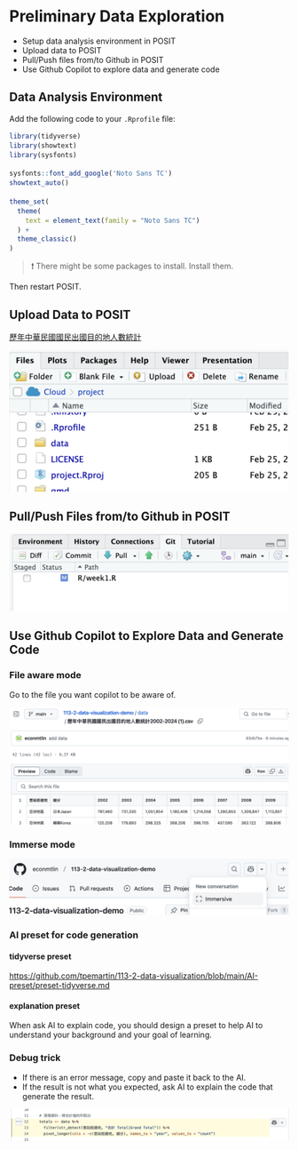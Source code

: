 # Preliminary Data Exploration

  - Setup data analysis environment in POSIT
  - Upload data to POSIT  
  - Pull/Push files from/to Github in POSIT  
  - Use Github Copilot to explore data and generate code  

## Data Analysis Environment

Add the following code to your `.Rprofile` file:

```r
library(tidyverse)
library(showtext)
library(sysfonts)

sysfonts::font_add_google('Noto Sans TC')
showtext_auto()

theme_set(
  theme(
    text = element_text(family = "Noto Sans TC")
  ) + 
  theme_classic()
)
```

> :exclamation: There might be some packages to install. Install them. 

Then restart POSIT.

## Upload Data to POSIT

[歷年中華民國國民出國目的地人數統計](https://data.gov.tw/dataset/7325)

![](../img/2025-02-25-11-41-27.png)

## Pull/Push Files from/to Github in POSIT

![](../img/2025-02-25-11-42-35.png)

## Use Github Copilot to Explore Data and Generate Code

### File aware mode

Go to the file you want copilot to be aware of. 

![](../img/2025-02-25-11-46-45.png)

### Immerse mode

![](../img/2025-02-25-11-52-55.png)

### AI preset for code generation

#### tidyverse preset

<https://github.com/tpemartin/113-2-data-visualization/blob/main/AI-preset/preset-tidyverse.md>

#### explanation preset

When ask AI to explain code, you should design a preset to help AI to understand your background and your goal of learning.

### Debug trick

  - If there is an error message, copy and paste it back to the AI.  
  - If the result is not what you expected, ask AI to explain the code that generate the result.
  
![](../img/2025-02-25-10-24-02.png)